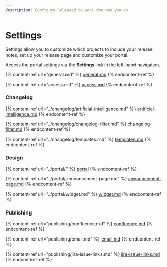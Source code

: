 ```yaml
---
description: Configure Released to work the way you do
---
```


# Settings

Settings allow you to customize which projects to include your release notes, set up your release page and customize your portal.&#x20;

Access the portal settings via the **Settings** link in the left-hand navigation. &#x20;

{% content-ref url="general.md" %}
[general.md](general.md)
{% endcontent-ref %}

{% content-ref url="access.md" %}
[access.md](access.md)
{% endcontent-ref %}

### Changelog

{% content-ref url="../changelog/artificial-intelligence.md" %}
[artificial-intelligence.md](../changelog/artificial-intelligence.md)
{% endcontent-ref %}

{% content-ref url="../changelog/changelog-filter.md" %}
[changelog-filter.md](../changelog/changelog-filter.md)
{% endcontent-ref %}

{% content-ref url="../changelog/templates.md" %}
[templates.md](../changelog/templates.md)
{% endcontent-ref %}

### Design

{% content-ref url="../portal/" %}
[portal](../portal/)
{% endcontent-ref %}

{% content-ref url="../portal/announcement-page.md" %}
[announcement-page.md](../portal/announcement-page.md)
{% endcontent-ref %}

{% content-ref url="../portal/widget.md" %}
[widget.md](../portal/widget.md)
{% endcontent-ref %}

### Publishing

{% content-ref url="publishing/confluence.md" %}
[confluence.md](publishing/confluence.md)
{% endcontent-ref %}

{% content-ref url="publishing/email.md" %}
[email.md](publishing/email.md)
{% endcontent-ref %}

{% content-ref url="publishing/jira-issue-links.md" %}
[jira-issue-links.md](publishing/jira-issue-links.md)
{% endcontent-ref %}

